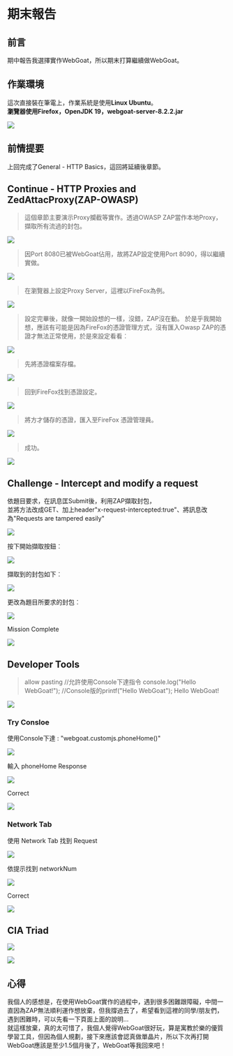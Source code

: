 # 期末報告

## 前言
期中報告我選擇實作WebGoat，所以期末打算繼續做WebGoat。
## 作業環境
這次直接裝在筆電上，作業系統是使用**Linux Ubuntu**。<br>
**瀏覽器使用Firefox，OpenJDK 19，webgoat-server-8.2.2.jar**<br>

![](https://i.imgur.com/j0sOxxG.png)
## 前情提要
上回完成了General - HTTP Basics，這回將延續後章節。

## Continue - HTTP Proxies and ZedAttacProxy(ZAP-OWASP)

>這個章節主要演示Proxy攔截等實作。透過OWASP ZAP當作本地Proxy，擷取所有流過的封包。

![](https://i.imgur.com/PGvhWw4.png)
>因Port 8080已被WebGoat佔用，故將ZAP設定使用Port 8090，得以繼續實做。

![](https://i.imgur.com/S1FR5vG.png)

>在瀏覽器上設定Proxy Server，這裡以FireFox為例。

![](https://i.imgur.com/RVkkpmI.png)

>設定完畢後，就像一開始設想的一樣，沒錯，ZAP沒在動。
>於是乎我開始想，應該有可能是因為FireFox的憑證管理方式，沒有匯入Owasp ZAP的憑證才無法正常使用，於是來設定看看︰

![](https://i.imgur.com/29Zqlde.png)

>先將憑證檔案存檔。

![](https://i.imgur.com/NFLKRTR.png)

>回到FireFox找到憑證設定。

![](https://i.imgur.com/0bQs10M.png)

>將方才儲存的憑證，匯入至FireFox 憑證管理員。

![](https://i.imgur.com/dpQjeZr.png)

>成功。

![](https://i.imgur.com/ELvzGTM.png)

## Challenge - Intercept and modify a request
依題目要求，在訊息匡Submit後，利用ZAP擷取封包，<br>
並將方法改成GET、加上header"x-request-intercepted:true"、將訊息改為"Requests are tampered easily"<br>

![](https://i.imgur.com/MVCsPwa.png)<br>

按下開始擷取按鈕︰<br>

![](https://i.imgur.com/XclyAO0.png)<br>

擷取到的封包如下︰<br>

![](https://i.imgur.com/X3LK9IY.png)<br>

更改為題目所要求的封包︰<br>

![](https://i.imgur.com/rMZ4rRX.png)<br>

Mission Complete<br>

![](https://i.imgur.com/0VpbM52.png)<br>

## Developer Tools

>allow pasting //允許使用Console下達指令
>console.log("Hello WebGoat!"); //Console版的printf("Hello WebGoat");
>Hello WebGoat!

![](https://i.imgur.com/enbgle3.png)<br>

### Try Consloe

使用Console下達 :  "webgoat.customjs.phoneHome()"<br>

![](https://i.imgur.com/5Rj8O5o.png)<br>

輸入 phoneHome Response<br>

![](https://i.imgur.com/pUySSvO.png)<br>

Correct<br>

![](https://i.imgur.com/lX52j2n.png)<br>

### Network Tab

使用 Network Tab 找到 Request<br>

![](https://i.imgur.com/sqMCa14.png)<br>

依提示找到 networkNum<br>

![](https://i.imgur.com/Z7ZGcy1.png)<br>

Correct<br>

![](https://i.imgur.com/SIILOOG.png)<br>

## CIA Triad


![](https://i.imgur.com/BYorhA1.png)


![](https://i.imgur.com/6PXdKb6.png)

## 心得

我個人的感想是，在使用WebGoat實作的過程中，遇到很多困難跟障礙，中間一直因為ZAP無法順利運作想放棄，但我撐過去了，希望看到這裡的同學/朋友們，遇到困難時，可以先看一下頁面上面的說明...<br>
就這樣放棄，真的太可惜了，我個人覺得WebGoat很好玩，算是寓教於樂的優質學習工具，但因為個人規劃，接下來應該會認真做單晶片，所以下次再打開WebGoat應該是至少1.5個月後了，WebGoat等我回來吧！